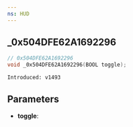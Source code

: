 ```yaml
---
ns: HUD
---
```

## _0x504DFE62A1692296

```c
// 0x504DFE62A1692296
void _0x504DFE62A1692296(BOOL toggle);
```

```
Introduced: v1493
```

## Parameters
* **toggle**:

